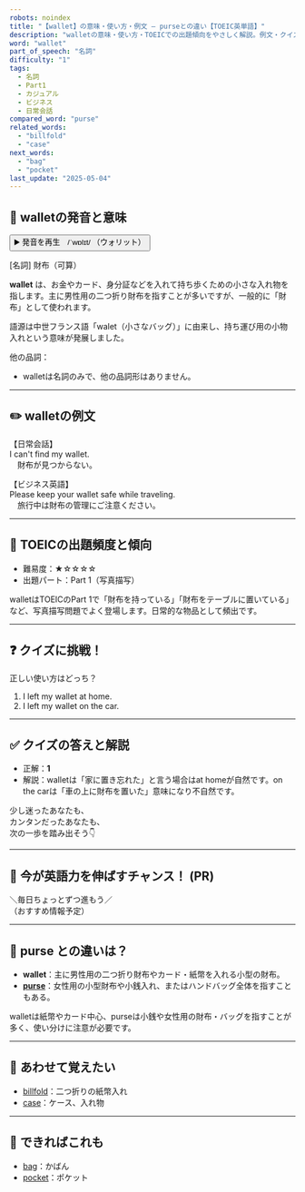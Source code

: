 ```yaml
---
robots: noindex
title: "【wallet】の意味・使い方・例文 ― purseとの違い【TOEIC英単語】"
description: "walletの意味・使い方・TOEICでの出題傾向をやさしく解説。例文・クイズ付きでpurseとの違いもわかりやすく学べます。"
word: "wallet"
part_of_speech: "名詞"
difficulty: "1"
tags:
  - 名詞
  - Part1
  - カジュアル
  - ビジネス
  - 日常会話
compared_word: "purse"
related_words:
  - "billfold"
  - "case"
next_words:
  - "bag"
  - "pocket"
last_update: "2025-05-04"
---
```


## 🔰 walletの発音と意味

<button class="play-audio" onclick="playTTS('wallet')">
  <span class="play-audio-main">
    ▶️ 発音を再生　/ˈwɒlɪt/
  </span>
  <span class="play-audio-sub">
    （ウォリット）
  </span>
</button>

[名詞] 財布（可算）

**wallet** は、お金やカード、身分証などを入れて持ち歩くための小さな入れ物を指します。主に男性用の二つ折り財布を指すことが多いですが、一般的に「財布」として使われます。

語源は中世フランス語「walet（小さなバッグ）」に由来し、持ち運び用の小物入れという意味が発展しました。

他の品詞：  
- walletは名詞のみで、他の品詞形はありません。

---

## ✏️ walletの例文

【日常会話】  
I can't find my wallet.  
　財布が見つからない。

【ビジネス英語】  
Please keep your wallet safe while traveling.  
　旅行中は財布の管理にご注意ください。

---

## 🎯 TOEICの出題頻度と傾向

- 難易度：★☆☆☆☆
- 出題パート：Part 1（写真描写）

walletはTOEICのPart 1で「財布を持っている」「財布をテーブルに置いている」など、写真描写問題でよく登場します。日常的な物品として頻出です。

---

## ❓ クイズに挑戦！

正しい使い方はどっち？

1. I left my wallet at home.  
2. I left my wallet on the car.

---

## ✅ クイズの答えと解説

- 正解：**1**
- 解説：walletは「家に置き忘れた」と言う場合はat homeが自然です。on the carは「車の上に財布を置いた」意味になり不自然です。

少し迷ったあなたも、  
カンタンだったあなたも、  
次の一歩を踏み出そう👇️

---

## 🚀 今が英語力を伸ばすチャンス！ (PR)

<div class="info-center">
＼毎日ちょっとずつ進もう／<br>  
（おすすめ情報予定）
</div>

---

## 🤔  purse との違いは？

- **wallet**：主に男性用の二つ折り財布やカード・紙幣を入れる小型の財布。
- **[purse](/purse)**：女性用の小型財布や小銭入れ、またはハンドバッグ全体を指すこともある。

walletは紙幣やカード中心、purseは小銭や女性用の財布・バッグを指すことが多く、使い分けに注意が必要です。

---

## 🧩 あわせて覚えたい

- [billfold](/billfold)：二つ折りの紙幣入れ
- [case](/case)：ケース、入れ物

---

## 📖 できればこれも

- [bag](/bag)：かばん
- [pocket](/pocket)：ポケット

<!-- cvid: aid20_bid11 -->

